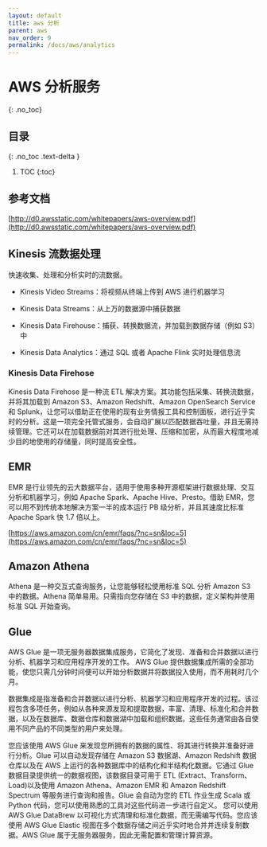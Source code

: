 ```yaml
---
layout: default
title: aws 分析
parent: aws
nav_order: 9
permalink: /docs/aws/analytics
---
```


# AWS 分析服务

{: .no_toc}

## 目录

{: .no_toc .text-delta }


1. TOC
{:toc}

## 参考文档

[http://d0.awsstatic.com/whitepapers/aws-overview.pdf](http://d0.awsstatic.com/whitepapers/aws-overview.pdf)



## Kinesis 流数据处理

快速收集、处理和分析实时的流数据。

- Kinesis Video Streams：将视频从终端上传到 AWS 进行机器学习
- Kinesis Data Streams：从上万的数据源中捕获数据
- Kinesis Data Firehouse：捕获、转换数据流，并加载到数据存储（例如 S3）中

- Kinesis Data Analytics：通过 SQL 或者 Apache Flink 实时处理信息流



### Kinesis Data Firehose 

Kinesis Data Firehose 是一种流 ETL 解决方案。其功能包括采集、转换流数据，并将其加载到 Amazon S3、Amazon Redshift、Amazon OpenSearch Service 和 Splunk，让您可以借助正在使用的现有业务情报工具和控制面板，进行近乎实时的分析。这是一项完全托管式服务，会自动扩展以匹配数据吞吐量，并且无需持续管理。它还可以在加载数据前对其进行批处理、压缩和加密，从而最大程度地减少目的地使用的存储量，同时提高安全性。



## EMR

EMR 是行业领先的云大数据平台，适用于使用多种开源框架进行数据处理、交互分析和机器学习，例如 Apache Spark、Apache Hive、Presto。借助 EMR，您可以用不到传统本地解决方案一半的成本运行 PB 级分析，并且其速度比标准 Apache Spark 快 1.7 倍以上。

[https://aws.amazon.com/cn/emr/faqs/?nc=sn&loc=5](https://aws.amazon.com/cn/emr/faqs/?nc=sn&loc=5)



## Amazon Athena

Athena 是一种交互式查询服务，让您能够轻松使用标准 SQL 分析 Amazon S3 中的数据。Athena 简单易用。只需指向您存储在 S3 中的数据，定义架构并使用标准 SQL 开始查询。



## Glue

AWS Glue 是一项无服务器数据集成服务，它简化了发现、准备和合并数据以进行分析、机器学习和应用程序开发的工作。 AWS Glue 提供数据集成所需的全部功能，使您只需几分钟时间便可以开始分析数据并将数据投入使用，而不用耗时几个月。

数据集成是指准备和合并数据以进行分析、机器学习和应用程序开发的过程。该过程包含多项任务，例如从各种来源发现和提取数据，丰富、清理、标准化和合并数据，以及在数据库、数据仓库和数据湖中加载和组织数据。这些任务通常由各自使用不同产品的不同类型的用户来处理。



您应该使用 AWS Glue 来发现您所拥有的数据的属性、将其进行转换并准备好进行分析。Glue 可以自动发现存储在 Amazon S3 数据湖、Amazon Redshift 数据仓库以及在 AWS 上运行的各种数据库中的结构化和半结构化数据。它通过 Glue 数据目录提供统一的数据视图，该数据目录可用于 ETL (Extract、Transform、Load)以及使用 Amazon Athena、Amazon EMR 和 Amazon Redshift Spectrum 等服务进行查询和报告。Glue 会自动为您的 ETL 作业生成 Scala 或 Python 代码，您可以使用熟悉的工具对这些代码进一步进行自定义。 您可以使用 AWS Glue DataBrew 以可视化方式清理和标准化数据，而无需编写代码。您应该使用 AWS Glue Elastic 视图在多个数据存储之间近乎实时地合并并连续复制数据。AWS Glue 属于无服务器服务，因此无需配置和管理计算资源。

